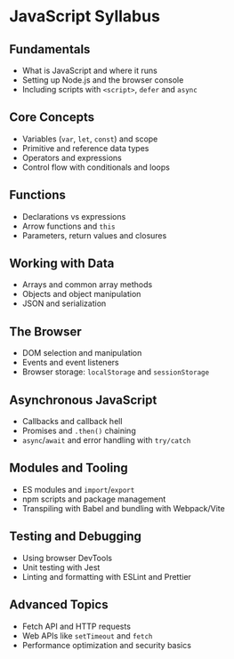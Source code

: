 # JavaScript Syllabus

## Fundamentals
- What is JavaScript and where it runs
- Setting up Node.js and the browser console
- Including scripts with `<script>`, `defer` and `async`

## Core Concepts
- Variables (`var`, `let`, `const`) and scope
- Primitive and reference data types
- Operators and expressions
- Control flow with conditionals and loops

## Functions
- Declarations vs expressions
- Arrow functions and `this`
- Parameters, return values and closures

## Working with Data
- Arrays and common array methods
- Objects and object manipulation
- JSON and serialization

## The Browser
- DOM selection and manipulation
- Events and event listeners
- Browser storage: `localStorage` and `sessionStorage`

## Asynchronous JavaScript
- Callbacks and callback hell
- Promises and `.then()` chaining
- `async`/`await` and error handling with `try/catch`

## Modules and Tooling
- ES modules and `import`/`export`
- npm scripts and package management
- Transpiling with Babel and bundling with Webpack/Vite

## Testing and Debugging
- Using browser DevTools
- Unit testing with Jest
- Linting and formatting with ESLint and Prettier

## Advanced Topics
- Fetch API and HTTP requests
- Web APIs like `setTimeout` and `fetch`
- Performance optimization and security basics

